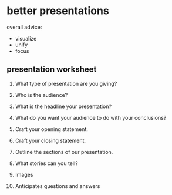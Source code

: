 #  better presentations

overall advice:

- visualize
- unify
- focus

## presentation worksheet

1. What type of presentation are you giving?

2. Who is the audience?

3. What is the headline your presentation?

4. What do you want your audience to do with your conclusions?

5. Craft your opening statement.

6. Craft your closing statement.

7. Outline the sections of our presentation.

8. What stories can you tell?

9. Images

10. Anticipates questions and answers